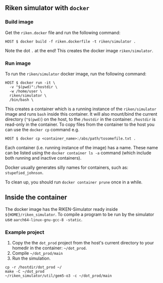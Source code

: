 ## Riken simulator with `docker`

### Build image

Get the `riken.docker` file and run the following command:

```
HOST $ docker build -f riken.dockerfile -t riken/simulator .
```

Note the dot `.` at the end!  This creates the docker image
`riken/simulator`.

### Run image

To run the `riken/simulator` docker image, run the following command:

```
HOST $ docker run -it \
  -v "$(pwd)":/hostdir \
  -w /home/user \
  riken/simulator \
  /bin/bash \
```

This creates a container which is a running instance of the
`riken/simulator` image and runs `bash` inside this container.  It
will also mount/bind the current directory (`"$(pwd)`) on the host, to
the `/hostdir` in the container.  `/hostdir` is read-only in the
container.  To copy files from the container to the host you can use
the `docker cp` command e.g.
```
HOST $ docker cp <container_name>:/abs/path/tosomefile.txt .
```

Each container (i.e. running instance of the image) has a name.  These
name can be listed using the `docker container ls -a` command (which
include both running and inactive containers).

Docker usually generates silly names for containers, such as:
`stupefied_johnson`.

To clean up, you
should run `docker container prune` once in a while.

## Inside the container

The docker image has the RIKEN-Simulator ready inside
`${HOME}/riken_simulator`.  To compile a program to be run by the
simulator use `aarch64-linux-gnu-gcc-8 -static`.

### Example project
1. Copy the the `dot_prod` project from the host's current directory
   to your homedir in the container: `~/dot_prod`.
2. Compile `~/dot_prod/main`
3. Run the simulation.

```
cp -r /hostdir/dot_prod ~/
make -C ~/dot_prod
~/riken_simulator/util/gem5-o3 -c ~/dot_prod/main
```
